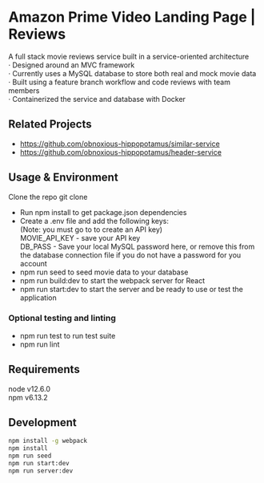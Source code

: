 # Amazon Prime Video Landing Page | Reviews

A full stack movie reviews service built in a service-oriented architecture<br/>
·  Designed around an MVC framework<br/>
·  Currently uses a MySQL database to store both real and mock movie data<br/>
·  Built using a feature branch workflow and code reviews with team members<br/>
·  Containerized the service and database with Docker<br/>


## Related Projects
- https://github.com/obnoxious-hippopotamus/similar-service
- https://github.com/obnoxious-hippopotamus/header-service

## Usage & Environment
Clone the repo
  git clone
* Run npm install to get package.json dependencies
* Create a .env file and add the following keys:<br/>
    (Note: you must go to to create an API key)<br/>
    MOVIE_API_KEY - save your API key<br/>
    DB_PASS - Save your local MySQL password here, or remove this from the database connection file if you do not have a password for you account<br/>
* npm run seed to seed movie data to your database
* npm run build:dev to start the webpack server for React
* npm run start:dev to start the server and be ready to use or test the application

### Optional testing and linting
* npm run test to run test suite
* npm run lint 

## Requirements
node v12.6.0<br/>
npm v6.13.2

## Development
```sh
npm install -g webpack
npm install
npm run seed
npm run start:dev
npm run server:dev